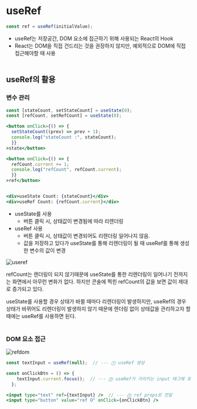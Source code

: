 # useRef

```jsx
const ref = useRef(initialValue);
```

- useRef는 저장공간, DOM 요소에 접근하기 위해 사용되는 React의 Hook
- React는 DOM을 직접 건드리는 것을 권장하지 않지만, 예외적으로 DOM에 직접 접근해야할 때 사용
  <br><br>

## useRef의 활용

### 변수 관리

```jsx
const [stateCount, setStateCount] = useState(0);
const [refCount, setRefCount] = useState(0);

<button onClick={() => {
  setStateCount((prev) => prev + 1);
  console.log("stateCount :", stateCount);
  }}
>state</button>

<button onClick={() => {
  refCount.current += 1;
  console.log("refCount", refCount.current);
  }}
>ref</button>


<div>useState Count: {stateCount}</div>
<div>useRef Count: {refCount.current}</div>
```

- useState를 사용
  - 버튼 클릭 시, 상태값이 변경됨에 따라 리렌더링
- useRef 사용
  - 버튼 클릭 시, 상태값이 변경되어도 리렌더링 일어나지 않음.
  - 값을 저장하고 있다가 useState를 통해 리렌더링이 될 때 useRef를 통해 생성한 변수의 값이 변경

![useref](https://github.com/July249/get_a_job/assets/77143425/9e5e28ad-dea7-463e-b34f-abc33920a5d9)

refCount는 렌더링이 되지 않기때문에 useState를 통한 리렌더링이 일어나기 전까지는 화면에서 아무런 변화가 없다. 하지만 콘솔에 찍힌 refCount의 값을 보면 값이 제대로 증가되고 있다.

useState를 사용할 경우 상태가 바뀔 때마다 리렌더링이 발생하지만, useRef의 경우 상태가 바뀌어도 리렌더링이 발생하지 않기 때문에 렌더링 없이 상태값을 관리하고자 할때에는 useRef를 사용하면 된다.
<br><br>

### DOM 요소 접근

![refdom](https://github.com/July249/get_a_job/assets/77143425/a5fa6075-d428-48eb-8dc2-7aefad038ce2)

```jsx
const textInput = useRef(null);  // --- ⓵ useRef 생성

const onClickBtn = () => {
    textInput.current.focus();  // --- ⓷ useRef가 가리키는 input 태그에 포커스 이벤트 적용
  };

<input type="text" ref={textInput} />  // --- ⓶ ref props로 전달
<input type="button" value="ref O" onClick={onClickBtn} />
```
